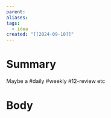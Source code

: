 ```yaml
---
parent: 
aliases: 
tags:
  - idea
created: "[[2024-09-10]]"
---
```

# Summary 
Maybe a #daily #weekly #12-review etc
# Body

